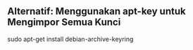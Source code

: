## Alternatif: Menggunakan apt-key untuk Mengimpor Semua Kunci

sudo apt-get install debian-archive-keyring
